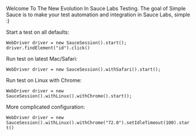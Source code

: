 Welcome To The New Evolution In Sauce Labs Testing.
The goal of Simple Sauce is to make your test automation and integration in Sauce Labs, simple :)

Start a test on all defaults:

```WebDriver driver = new SauceSession().start();```
```driver.findElement("id").click()```

Run test on latest Mac/Safari:

```WebDriver driver = new SauceSession().withSafari().start();```

Run test on Linux with Chrome:

```WebDriver driver = new SauceSession().withLinux().withChrome().start();```

More complicated configuration:

```WebDriver driver = new SauceSession().withLinux().withChrome("72.0").setIdleTimeout(100).start()```
